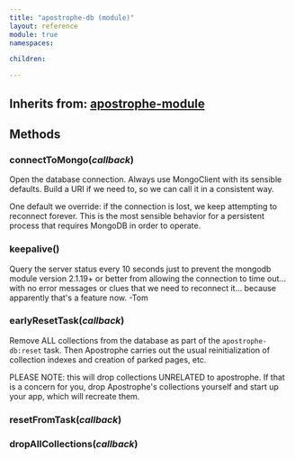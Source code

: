 ```yaml
---
title: "apostrophe-db (module)"
layout: reference
module: true
namespaces:

children:

---
```

## Inherits from: [apostrophe-module](../apostrophe-module/index.html)

## Methods
### connectToMongo(*callback*)
Open the database connection. Always use MongoClient with its
sensible defaults. Build a URI if we need to, so we can call it
in a consistent way.

One default we override: if the connection is lost, we keep
attempting to reconnect forever. This is the most sensible behavior
for a persistent process that requires MongoDB in order to operate.
### keepalive()
Query the server status every 10 seconds just to prevent
the mongodb module version 2.1.19+ or better from allowing
the connection to time out... with no error messages or clues
that we need to reconnect it... because apparently that's
a feature now. -Tom
### earlyResetTask(*callback*)
Remove ALL collections from the database as part of the
`apostrophe-db:reset` task. Then Apostrophe carries out the usual
reinitialization of collection indexes and creation of parked pages, etc.

PLEASE NOTE: this will drop collections UNRELATED to apostrophe.
If that is a concern for you, drop Apostrophe's collections yourself
and start up your app, which will recreate them.
### resetFromTask(*callback*)

### dropAllCollections(*callback*)

